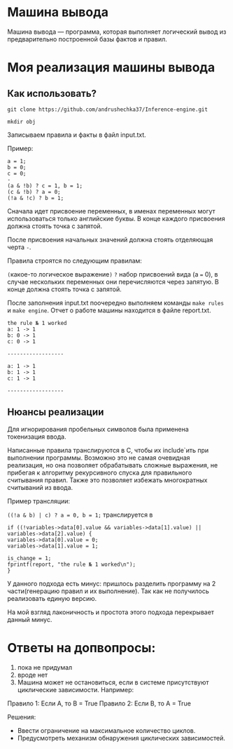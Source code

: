 # Машина вывода
Машина вывода — программа, которая выполняет логический вывод из предварительно построенной базы фактов и правил.

# Моя реализация машины вывода
## Как использовать?
```
git clone https://github.com/andrushechka37/Inference-engine.git
```
```
mkdir obj
```

Записываем правила и факты в файл input.txt.

Пример:
```
a = 1;
b = 0;
c = 0;
-
(a & !b) ? c = 1, b = 1;
(c & !b) ? a = 0;
(!a & !c) ? b = 1;
```
Сначала идет присвоение переменных, в именах переменных могут использоваться только английские буквы. В конце каждого присвоения должна стоять точка с запятой.

После присвоения начальных значений должна стоять отделяющая черта `-`.

Правила строятся по следующим правилам:

`(`какое-то логическое выражение`)` `?` набор присвоений вида (a `=` 0), в случае нескольких переменных они перечисляются через запятую. В конце должна стоять точка с запятой.

После заполнения input.txt поочередно выполняем команды `make rules` и `make engine`. Отчет о работе машины находится в файле report.txt.
```
the rule № 1 worked
a: 1 -> 1
b: 0 -> 1
c: 0 -> 1

------------------

a: 1 -> 1
b: 1 -> 1
c: 1 -> 1

------------------
```

## Нюансы реализации
Для игнорирования пробельных символов была применена токенизация ввода. 

Написанные правила транслируются в C, чтобы их include`ить при выполнении программы. Возможно это не самая очевидная реализация, но она позволяет обрабатывать сложные выражения, не прибегая к алгоритму рекурсивного спуска для правильного считывания правил. Также это позволяет избежать многократных считываний из ввода.

Пример трансляции:

`((!a & b) | c) ? a = 0, b = 1;` транслируется в 
```
if ((!variables->data[0].value && variables->data[1].value) || variables->data[2].value) {
variables->data[0].value = 0;
variables->data[1].value = 1;

is_change = 1;
fprintf(report, "the rule № 1 worked\n");
}
```

У данного подхода есть минус: пришлось разделить программу на 2 части(генерацию правил и их выполнение). Так как не получилось реализовать единую версию. 

На мой взгляд лаконичность и простота этого подхода перекрывает данный минус.


# Ответы на допвопросы:
1. пока не придумал
2. вроде нет
3. Машина может не остановиться, если в системе присутствуют циклические зависимости. Например:

Правило 1: Если A, то B = True
Правило 2: Если B, то A = True

Решения:
* Ввести ограничение на максимальное количество циклов.
* Предусмотреть механизм обнаружения циклических зависимостей.
